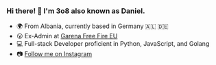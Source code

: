 ### Hi there! 👋 I'm 3o8 also known as Daniel.

- 🌍 From Albania, currently based in Germany 🇦🇱 🇩🇪
- 😮 Ex-Admin at [Garena Free Fire EU](https://discord.gg/freefireeu)
- 💻 Full-stack Developer proficient in Python, JavaScript, and Golang
- 📷 [Follow me on Instagram](https://www.instagram.com/dnl.65/)
